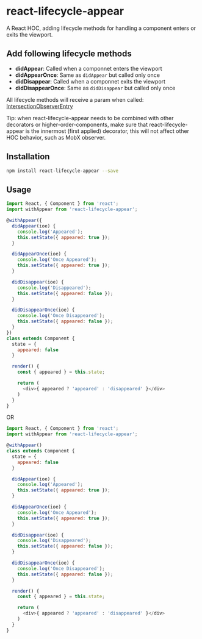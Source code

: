 # react-lifecycle-appear

A React HOC, adding lifecycle methods for handling a component enters or exits the viewport.

## Add following lifecycle methods

- **didAppear**: Called when a componnet enters the viewport
- **didAppearOnce**: Same as `didAppear` but called only once
- **didDisappear**: Called when a componnet exits the viewport
- **didDisappearOnce**: Same as `didDisappear` but called only once

All lifecycle methods will receive a param when called: [IntersectionObserverEntry
](https://developer.mozilla.org/en-US/docs/Web/API/IntersectionObserverEntry)

Tip: when react-lifecycle-appear needs to be combined with other decorators or higher-order-components, make sure that react-lifecycle-appear is the innermost (first applied) decorator, this will not affect other HOC behavior, such as MobX observer.

## Installation

```bash
npm install react-lifecycle-appear --save
```

## Usage

```javascript
import React, { Component } from 'react';
import withAppear from 'react-lifecycle-appear';

@withAppear({
  didAppear(ioe) {
    console.log('Appeared');
    this.setState({ appeared: true });
  }

  didAppearOnce(ioe) {
    console.log('Once Appeared');
    this.setState({ appeared: true });
  }

  didDisappear(ioe) {
    console.log('Disappeared');
    this.setState({ appeared: false });
  }

  didDisappearOnce(ioe) {
    console.log('Once Disappeared');
    this.setState({ appeared: false });
  }
})
class extends Component {
  state = {
    appeared: false
  }

  render() {
    const { appeared } = this.state;

    return (
      <div>{ appeared ? 'appeared' : 'disappeared' }</div>
    )
  }
}
```
OR

```javascript
import React, { Component } from 'react';
import withAppear from 'react-lifecycle-appear';

@withAppear()
class extends Component {
  state = {
    appeared: false
  }

  didAppear(ioe) {
    console.log('Appeared');
    this.setState({ appeared: true });
  }

  didAppearOnce(ioe) {
    console.log('Once Appeared');
    this.setState({ appeared: true });
  }

  didDisappear(ioe) {
    console.log('Disappeared');
    this.setState({ appeared: false });
  }

  didDisappearOnce(ioe) {
    console.log('Once Disappeared');
    this.setState({ appeared: false });
  }

  render() {
    const { appeared } = this.state;

    return (
      <div>{ appeared ? 'appeared' : 'disappeared' }</div>
    )
  }
}
```
